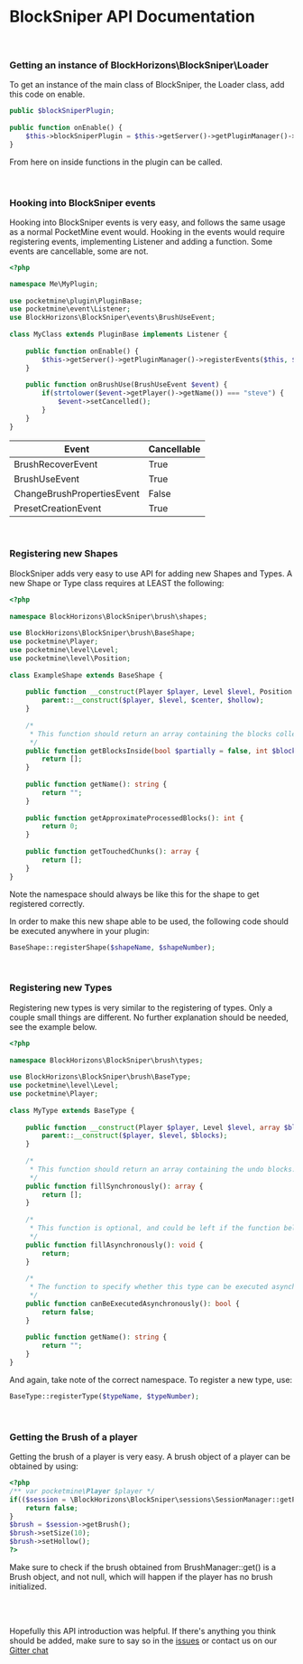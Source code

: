 # BlockSniper API Documentation

<br>

### Getting an instance of BlockHorizons\BlockSniper\Loader
To get an instance of the main class of BlockSniper, the Loader class, add this code on enable.
```php
public $blockSniperPlugin;
  
public function onEnable() {
    $this->blockSniperPlugin = $this->getServer()->getPluginManager()->getPlugin("BlockSniper");
}
```
From here on inside functions in the plugin can be called.

<br>

### Hooking into BlockSniper events
Hooking into BlockSniper events is very easy, and follows the same usage as a normal PocketMine event would. Hooking in the events would require registering events, implementing Listener and adding a function. Some events are cancellable, some are not.
```php
<?php

namespace Me\MyPlugin;
    
use pocketmine\plugin\PluginBase;
use pocketmine\event\Listener;
use BlockHorizons\BlockSniper\events\BrushUseEvent;
    
class MyClass extends PluginBase implements Listener {
    
    public function onEnable() {
        $this->getServer()->getPluginManager()->registerEvents($this, $this);
    }
    
    public function onBrushUse(BrushUseEvent $event) {
        if(strtolower($event->getPlayer()->getName()) === "steve") {
            $event->setCancelled();
        }
    }
}
```
|Event|Cancellable|
|-----|-----------|
|BrushRecoverEvent|True|
|BrushUseEvent|True|
|ChangeBrushPropertiesEvent|False|
|PresetCreationEvent|True|

<br>

### Registering new Shapes
BlockSniper adds very easy to use API for adding new Shapes and Types. A new Shape or Type class requires at LEAST the following:
```php
<?php
    
namespace BlockHorizons\BlockSniper\brush\shapes;
    
use BlockHorizons\BlockSniper\brush\BaseShape;
use pocketmine\Player;
use pocketmine\level\Level;
use pocketmine\level\Position;
    
class ExampleShape extends BaseShape {
    
    public function __construct(Player $player, Level $level, Position $center, bool $hollow) {
        parent::__construct($player, $level, $center, $hollow);
    }
    
    /*
     * This function should return an array containing the blocks collected in the shape.
     */
    public function getBlocksInside(bool $partially = false, int $blocksPerTick = 100): array {
        return [];
    }
    
    public function getName(): string {
        return "";
    }
    
    public function getApproximateProcessedBlocks(): int {
        return 0;
    }
    
    public function getTouchedChunks(): array {
    	return [];
    }
}
```
Note the namespace should always be like this for the shape to get registered correctly.<br>

In order to make this new shape able to be used, the following code should be executed anywhere in your plugin:
```php
BaseShape::registerShape($shapeName, $shapeNumber);
```

<br>

### Registering new Types
Registering new types is very similar to the registering of types. Only a couple small things are different. No further explanation should be needed, see the example below.
```php
<?php
    
namespace BlockHorizons\BlockSniper\brush\types;
    
use BlockHorizons\BlockSniper\brush\BaseType;
use pocketmine\level\Level;
use pocketmine\Player;
    
class MyType extends BaseType {
	
    public function __construct(Player $player, Level $level, array $blocks) {
        parent::__construct($player, $level, $blocks);
    }
    
    /*
     * This function should return an array containing the undo blocks.
     */
    public function fillSynchronously(): array {
        return [];
    }
    
    /*
     * This function is optional, and could be left if the function below is added.
     */
    public function fillAsynchronously(): void {
        return;
    }
    
    /*
     * The function to specify whether this type can be executed asynchronously or not.
     */
    public function canBeExecutedAsynchronously(): bool {
        return false;
    }
    
    public function getName(): string {
        return "";
    }
}
```
And again, take note of the correct namespace. To register a new type, use:
```php
BaseType::registerType($typeName, $typeNumber);
```

<br>

### Getting the Brush of a player
Getting the brush of a player is very easy. A brush object of a player can be obtained by using:
```php
<?php
/** var pocketmine\Player $player */
if(($session = \BlockHorizons\BlockSniper\sessions\SessionManager::getPlayerSession($player)) === null) {
    return false;
}
$brush = $session->getBrush();
$brush->setSize(10);
$brush->setHollow();
?>
```
Make sure to check if the brush obtained from BrushManager::get() is a Brush object, and not null, which will happen if the player has no brush initialized.

<br><br>

Hopefully this API introduction was helpful. If there's anything you think should be added, make sure to say so in the [issues](https://github.com/BlockHorizons/BlockSniper/issues) or contact us on our [Gitter chat](https://gitter.im/BlockHorizons/BlockSniper)

